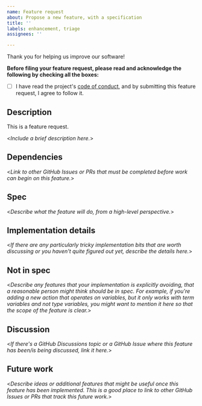 ```yaml
---
name: Feature request
about: Propose a new feature, with a specification
title: ''
labels: enhancement, triage
assignees: ''

---
```


Thank you for helping us improve our software!

**Before filing your feature request, please read and acknowledge the following by checking all the boxes:**

- [ ] I have read the project's [code of conduct](https://github.com/hackworthltd/primer/blob/main/CODE_OF_CONDUCT.md), and by submitting this feature request, I agree to follow it.

## Description

This is a feature request.

<*Include a brief description here.*>

## Dependencies

<*Link to other GitHub Issues or PRs that must be completed before work can begin on this feature.*>

## Spec

<*Describe what the feature will do, from a high-level perspective.*>

## Implementation details

<*If there are any particularly tricky implementation bits that are worth discussing or you haven't quite figured out yet, describe the details here.*>

## Not in spec

<*Describe any features that your implementation is explicitly avoiding, that a reasonable person might think should be in spec. For example, if you're adding a new action that operates on variables, but it only works with term variables and not type variables, you might want to mention it here so that the scope of the feature is clear.*>

## Discussion

<*If there's a GitHub Discussions topic or a GitHub Issue where this feature has been/is being discussed, link it here.*>

## Future work

<*Describe ideas or additional features that might be useful once this feature has been implemented. This is a good place to link to other GitHub Issues or PRs that track this future work.*>
